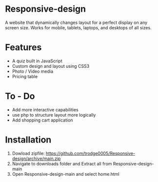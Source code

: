 # Responsive-design
A website that dynamically changes layout for a perfect display on any screen size. Works for mobile, tablets, laptops, and desktops of all sizes.

# Features
- A quiz built in JavaScript
- Custom design and layout using CSS3
- Photo / Video media
- Pricing table

# To - Do
- Add more interactive capabilities 
- use php to structure layout more logically
- Add shopping cart application

# Installation
1. Dowload zipfile: https://github.com/trodge0005/Responsive-design/archive/main.zip
2. Navigate to downloads folder and Extract all from Responsive-design-main
3. Open Responsive-design-main and select home.html
